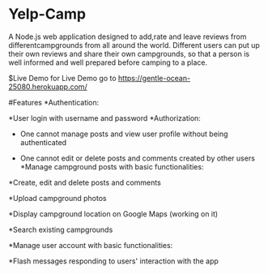 # Yelp-Camp
A Node.js web application designed to add,rate and leave reviews from differentcampgrounds from all around the world.
Different users can put up their own reviews and share their own campgrounds, so that a person is well informed and well prepared before camping to a place.


$Live Demo
for Live Demo go to https://gentle-ocean-25080.herokuapp.com/

#Features
*Authentication:

 *User login with username and password
*Authorization:

 * One cannot manage posts and view user profile without being authenticated
 
 * One cannot edit or delete posts and comments created by other users
*Manage campground posts with basic functionalities:

  *Create, edit and delete posts and comments

  *Upload campground photos

  *Display campground location on Google Maps (working on it)

  *Search existing campgrounds

*Manage user account with basic functionalities:

  *Flash messages responding to users' interaction with the app



